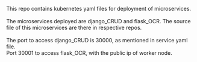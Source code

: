 This repo contains kubernetes yaml files for deployment of microservices.<br><br>
The microservices deployed are django_CRUD and flask_OCR. The source file of this microservices are there in respective repos.<br><br>
The port to access django_CRUD is 30000, as mentioned in service yaml file.<br>
Port 30001 to access flask_OCR, with the public ip of worker node.
